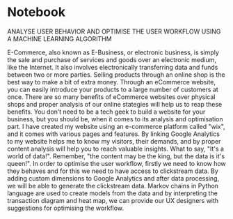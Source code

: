 # Notebook
ANALYSE USER BEHAVIOR AND OPTIMISE THE USER WORKFLOW USING A MACHINE LEARNING ALGORITHM

E-Commerce, also known as E-Business, or electronic business, is simply the sale and purchase of services and goods over an electronic medium, like the Internet.  It also involves electronically transferring data and funds between two or more parties. Selling products through an online shop is the best way to make a bit of extra money. Through an eCommerce website, you can easily introduce your products to a large number of customers at once. There are so many benefits of eCommerce websites over physical shops and proper analysis of our online stategies will help us to reap these benefits. You don’t need to be a tech geek to build a website for your business, but you should be, when it comes to its analysis and optimisation part. I have created my website using an e-commerce platform called "wix", and it comes with various pages and features. By linking Google Analytics to my website helps me to know my visitors, their demands, and by proper content analysis will help you to reach valuable insights. What to say, "It's a world of data!". Remember, "the content may be the king, but the data is it's queen!". In order to optimise the user workflow, firstly we need to know how they behaves and for this we need to have access to clickstream data. By adding custom dimensions to Google Analytics and after data processing, we will be able to generate the clickstream data. Markov chains in Python language are used to create models from the data and by interpreting the transaction diagram and heat map, we can provide our UX designers with suggestions for optimising the workflow.
